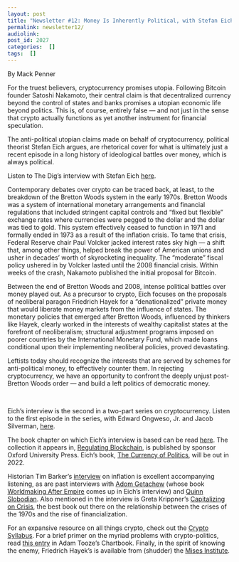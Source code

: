 ```yaml
---
layout: post
title: "Newsletter #12: Money Is Inherently Political, with Stefan Eich"
permalink: newsletter12/
audiolink: 
post_id: 2027
categories:  []
tags:  []
---
```




By Mack Penner 

For the truest believers, cryptocurrency promises utopia. Following Bitcoin founder Satoshi Nakamoto, their central claim is that decentralized currency beyond the control of states and banks promises a utopian economic life beyond politics. This is, of course, entirely false — and not just in the sense that crypto actually functions as yet another instrument for financial speculation. 

The anti-political utopian claims made on behalf of cryptocurrency, political theorist Stefan Eich argues, are rhetorical cover for what is ultimately just a recent episode in a long history of ideological battles over money, which is always political. 

Listen to The Dig’s interview with Stefan Eich [here](https://www.thedigradio.com/podcast/private-money-with-stefan-eich/). 

Contemporary debates over crypto can be traced back, at least, to the breakdown of the Bretton Woods system in the early 1970s. Bretton Woods was a system of international monetary arrangements and financial regulations that included stringent capital controls and “fixed but flexible” exchange rates where currencies were pegged to the dollar and the dollar was tied to gold. This system effectively ceased to function in 1971 and formally ended in 1973 as a result of the inflation crisis. To tame that crisis,  Federal Reserve chair Paul Volcker jacked interest rates sky high — a shift that, among other things, helped break the power of American unions and usher in decades’ worth of skyrocketing inequality. The “moderate” fiscal policy ushered in by Volcker lasted until the 2008 financial crisis. Within weeks of the crash, Nakamoto published the initial proposal for Bitcoin. 

Between the end of Bretton Woods and 2008, intense political battles over money played out. As a precursor to crypto, Eich focuses on the proposals of neoliberal paragon Friedrich Hayek for a “denationalized” private money that would liberate money markets from the influence of states. The monetary policies that emerged after Bretton Woods, influenced by thinkers like Hayek, clearly worked in the interests of wealthy capitalist states at the forefront of neoliberalism; structural adjustment programs imposed on poorer countries by the International Monetary Fund, which made loans conditional upon their implementing neoliberal policies, proved devastating.

Leftists today should recognize the interests that are served by schemes for anti-political money, to effectively counter them. In rejecting cryptocurrency, we have an opportunity to confront the deeply unjust post-Bretton Woods order — and build a left politics of democratic money. 

 



Eich’s interview is the second in a two-part series on cryptocurrency. Listen to the first episode in the series, with Edward Ongweso, Jr. and Jacob Silverman, 
[here](https://www.thedigradio.com/podcast/cryptocurrency-w-edward-ongweso-jr-jacob-silverman/). 

The book chapter on which Eich’s interview is based can be read 
[here](https://static1.squarespace.com/static/5ae8a7b625bf02c0b85aec02/t/5c923c13eef1a1ce843836ff/1553087508427/Stefan+Eich%2C+Old+Utopias%2C+New+Tax+Havens+%282019%29.pdf). The collection it appears in, [Regulating Blockchain](https://global.oup.com/academic/product/regulating-blockchain-9780198842187?cc=ca&lang=en&), is published by sponsor Oxford University Press. Eich’s book, [The Currency of Politics](https://press.princeton.edu/books/hardcover/9780691191072/the-currency-of-politics), will be out in 2022. 

Historian Tim Barker’s 
[interview](https://www.thedigradio.com/podcast/inflation-politics-with-tim-barker/) on inflation is excellent accompanying listening, as are past interviews with 
[Adom Getachew](https://www.thedigradio.com/podcast/worldmaking-after-empire-with-adom-getachew/) (whose book 
[Worldmaking After Empire](https://press.princeton.edu/books/hardcover/9780691179155/worldmaking-after-empire) comes up in Eich’s interview) and 
[Quinn Slobodian](https://www.thedigradio.com/podcast/a-history-of-neoliberalism-with-quinn-slobodian/). Also mentioned in the interview is Greta Krippner’s 
[Capitalizing on Crisis](https://www.hup.harvard.edu/catalog.php?isbn=9780674066199), the best book out there on the relationship between the crises of the 1970s and the rise of financialization.

For an expansive resource on all things crypto, check out the 
[Crypto Syllabus](https://the-crypto-syllabus.com/). For a brief primer on the myriad problems with crypto-politics, read 
[this entry](https://adamtooze.substack.com/p/chartbook-newsletter-15) in Adam Tooze’s 
Chartbook. Finally, in the spirit of knowing the enemy, Friedrich Hayek’s 
is available from (shudder) the 
[Mises Institute](https://mises.org/library/denationalisation-money-argument-refined). 
